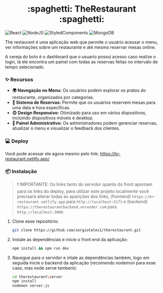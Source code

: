 <h1 align="center">:spaghetti: TheRestaurant :spaghetti:</h1>

![React](https://img.shields.io/badge/React-20232A?style=for-the-badge&logo=react&logoColor=61DAFB)
![NodeJS](https://img.shields.io/badge/node.js-6DA55F?style=for-the-badge&logo=node.js&logoColor=white)
![StyledComponents](https://img.shields.io/badge/styled--components-DB7093?style=for-the-badge&logo=styled-components&logoColor=white)
![MongoDB](https://img.shields.io/badge/MongoDB-%234ea94b.svg?style=for-the-badge&logo=mongodb&logoColor=white)


The restaurant é uma aplicação web que permite o usuário acessar o menu, ver informações sobre um restaurante e até mesmo reservar mesas online.

A cereja do bolo é o dashboard que o usuarío possui acesso caso realize o login, lá ele encontra um painel com todas as reservas feitas no intervalo de tempo selecionado.
### ✨ Recursos
- **🌍 Navegação no Menu:** Os usuários podem explorar os pratos do restaurante, organizados por categorias.
- **:tropical_drink: Sistema de Reservas:** Permite que os usuários reservem mesas para uma data e hora específicas.
- **:blush: Design Responsivo:** Otimizado para uso em vários dispositivos, incluindo dispositivos móveis e desktop.
- **🚀 Painel Administrativo:** Os administradores podem gerenciar reservas, atualizar o menu e visualizar o feedback dos clientes.

### 💻 Deploy
Você pode acessar ele agora mesmo pelo link: https://br-restaurant.netlify.app/


### 📦 Instalação
> ❗️ IMPORTANTE: Os links tanto do servidor quanto do front apontam para os links do deploy, para utilizar este projeto localmente você precisará alterar todas as aparições dos links,
> (frontend) `https://br-restaurant.netlify.app` para `http://localhost:5173` e (backend) `https://therestaurantbackend.onrender.com` para `http://localhost:3000`.

1. Clone esse repositório:
   ```bash
   git clone https://github.com/sergiotales1/therestaurant.git
   
2. Instale as dependências e inicie o front end da aplicação:
   ```bash
   npm install && npm run dev
   
3. Navegue para o servidor e intale as dependências também, logo em seguida inicie o backend da aplicação (recomendo nodemon para esse caso, mas node serve tambem):
   ```bash
   cd therestaurant\server
   npm install
   nodemon server.js
